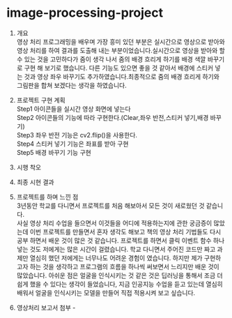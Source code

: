 # image-processing-project
1.	개요  
영상 처리 프로그래밍을 배우며 가장 흥미 있던 부분은 실시간으로 영상으로 받아와 영상 처리를 하여 결과를 도출해 내는 부분이었습니다.실시간으로 영상을 받아와 할 수 있는 것을 고민하다가 줌이 생각 나서 줌의 배경 흐리게 하기를 배경 색깔 바꾸기로 구현 해 보기로 했습니다. 다른 기능도 있으면 좋을 것 같아서 배경에 스티커 넣는 것과 영상 좌우 바꾸기도 추가하였습니다.최종적으로 줌의 배경 흐리게 하기와 그림판을 합쳐 보겠다는 생각을 하였습니다.

2.	프로젝트 구현 계획  
Step1 아이콘들을 실시간 영상 화면에 넣는다  
Step2 아이콘들의 기능에 따라 구현한다.(Clear,좌우 반전,스티커 넣기,배경 바꾸기)  
Step3 좌우 반전 기능은 cv2.flip()을 사용한다.  
Step4 스티커 넣기 기능은 좌표를 받아 구현   
Step5 배경 바꾸기 기능 구현   
4. 시행 착오  
5.	최종 시현 결과  
   
6.	프로젝트를 하며 느낀 점  
3년동안 학교를 다니면서 프로젝트를 처음 해보아서 모든 것이 새로웠던 것 같습니다.  
사실 영상 처리 수업을 들으면서 이것들을 어디에 적용하는지에 관한 궁금증이 많았는데 이번 프로젝트를 만들면서 혼자 생각도 해보고 책의 영상 처리 기법들도 다시 공부 하면서 배운 것이 많은 것 같습니다. 프로젝트를 하면서 클릭 이벤트 함수 하나 넣는 것도 저에게는 많은 시간이 걸렸습니다. 학교 다니면서 주어진 코드만 짜고 과제만 열심히 했던 저에게는 너무나도 어려운 경험이 였습니다. 하지만 제가 구현하고자 하는 것을 생각하고 프로그램의 흐름을 하나씩 써보면서 느리지만 배운 것이 많았습니다. 아쉬운 점은 얼굴을 인식시키는 것 같은 것은 딥러닝을 통해서 조금 더 쉽게 했을 수 있다는 생각이 들었습니다, 지금 인공지능 수업을 듣고 있는데 열심히 배워서 얼굴을 인식시키는 모델을 만들어 직접 적용시켜 보고 싶습니다.

7. 영상처리 보고서 첨부 - 
